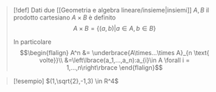 
> [!def]
> Dati due [[Geometria e algebra lineare/insieme|insiemi]] $A,B$ il prodotto cartesiano $A\times B$ è definito $$A\times B = \left\lbrace(a,b) | a \in A, b \in B\right\rbrace$$
> 
> In particolare 
> $$\begin{flalign}
> A^n &= \underbrace{A\times...\times A}_{n \text{ volte}}\\
> &=\left\lbrace(a_1,...,a_n):a_{i}\in A \forall i = 1,...,n\right\rbrace
> \end{flalign}$$
> 

>[!esempio]
>$(1,\sqrt{2},-1,3) \in R^4$

